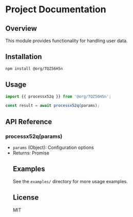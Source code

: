 # Project Documentation

## Overview
This module provides functionality for handling user data.

## Installation
```bash
npm install @org/TQZ56H5n
```

## Usage
```javascript
import {{ processx52q }} from '@org/TQZ56H5n';

const result = await processx52q(params);
```

## API Reference
### processx52q(params)
- `params` (Object): Configuration options
- Returns: Promise<Object>

## Examples
See the `examples/` directory for more usage examples.

## License
MIT
